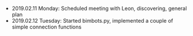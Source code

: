 * 2019.02.11 Monday: Scheduled meeting with Leon, discovering, general plan
* 2019.02.12 Tuesday: Started bimbots.py, implemented a couple of simple connection functions
